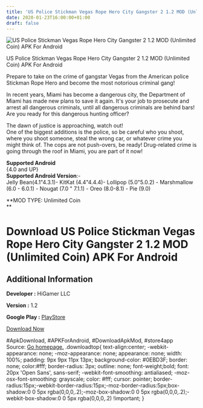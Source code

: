 ```yaml
---
title: 'US Police Stickman Vegas Rope Hero City Gangster 2 1.2 MOD (Unlimited Coin) APK For Android'
date: 2020-01-23T16:00:00+01:00
draft: false
---
```


![US Police Stickman Vegas Rope Hero City Gangster 2 1.2 MOD (Unlimited Coin) APK For Android](https://i1.wp.com/apkhome.net/wp-content/uploads/2020/01/US-Police-Stickman-Vegas-Rope-Hero-City-Gangster-2-1.2-MOD-Unlimited-Coin.png "US Police Stickman Vegas Rope Hero City Gangster 2 1.2 MOD (Unlimited Coin) APK For Android")

  

US Police Stickman Vegas Rope Hero City Gangster 2 1.2 MOD (Unlimited Coin) APK For Android

Prepare to take on the crime of gangstar Vegas from the American police Stickman Rope Hero and become the most notorious criminal gang!

In recent years, Miami has become a dangerous city, the Department of Miami has made new plans to save it again. It's your job to prosecute and arrest all dangerous criminals, until all dangerous criminals are behind bars! Are you ready for this dangerous hunting officer?

The dawn of justice is approaching, watch out!  
One of the biggest additions is the police, so be careful who you shoot, where you shoot someone, steal the wrong car, or whatever crime you might think of. The cops are not push-overs, be ready! Drug-related crime is going through the roof in Miami, you are part of it now!

**Supported Android**  
{4.0 and UP}  
**Supported Android Version**:-  
Jelly Bean(4.1"4.3.1)- KitKat (4.4"4.4.4)- Lollipop (5.0"5.0.2) - Marshmallow (6.0 - 6.0.1) - Nougat (7.0 " 7.1.1) - Oreo (8.0-8.1) - Pie (9.0)

**MOD TYPE: Unlimited Coin  
**

Download US Police Stickman Vegas Rope Hero City Gangster 2 1.2 MOD (Unlimited Coin) APK For Android
====================================================================================================

Additional Information
----------------------

**Developer :** HiGamer LLC

**Version :** 1.2

**Google Play :** [PlayStore](https://play.google.com/store/apps/details?id=us.police.stickman.gta.gtastickman.city.crime.hero.spider)

  

[Download Now](https://store4app.co/post/us-police-stickman-vegas-rope-hero-city-gangster-2-1-2-mod-unlimited-coin-apk-for-android_1579782765)

  
#ApkDownload, #APKForAndroid, #DownloadApkMod, #store4app  
Source: [Go homepage.](https://store4app.co/post/us-police-stickman-vegas-rope-hero-city-gangster-2-1-2-mod-unlimited-coin-apk-for-android_1579782765) .downloadtop{ text-align:center; -webkit-appearance: none; -moz-appearance: none; appearance: none; width: 100%; padding: 9px 9px 11px 13px; background-color: #0EBD3F; border: none; color:#fff; border-radius: 3px; outline: none; font-weight;bold; font: 20px 'Open Sans', sans-serif; -webkit-font-smoothing: antialiased; -moz-osx-font-smoothing: grayscale; color: #fff; cursor: pointer; border-radius:15px;-webkit-border-radius:15px;-moz-border-radius:5px;box-shadow:0 0 5px rgba(0,0,0,.2);-moz-box-shadow:0 0 5px rgba(0,0,0,.2);-webkit-box-shadow:0 0 5px rgba(0,0,0,.2) !important; }